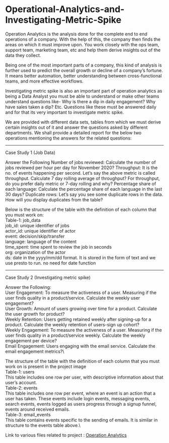 # Operational-Analytics-and-Investigating-Metric-Spike

Operation Analytics is the analysis done for the complete end to end operations of a company. With the help of this, the company then finds the areas on which it must improve upon. You work closely with the ops team, support team, marketing team, etc and help them derive insights out of the data they collect.

Being one of the most important parts of a company, this kind of analysis is further used to predict the overall growth or decline of a company’s fortune. It means better automation, better understanding between cross-functional teams, and more effective workflows.

Investigating metric spike is also an important part of operation analytics as being a Data Analyst you must be able to understand or make other teams understand questions like- Why is there a dip in daily engagement? Why have sales taken a dip? Etc. Questions like these must be answered daily and for that its very important to investigate metric spike.

We are provided with different data sets, tables from which we must derive certain insights out of it and answer the questions asked by different departments.
We shall provide a detailed report for the below two operations mentioning the answers for the related questions:
______________________________________________________________________________________________________________________________
Case Study 1 (Job Data)

Answer the Following
Number of jobs reviewed: Calculate the number of jobs reviewed per hour per day for November 2020?
Throughput: It is the no. of events happening per second. Let’s say the above metric is called throughput. Calculate 7 day rolling average of throughput? For throughput, do you prefer daily metric or 7-day rolling and why?
Percentage share of each language: Calculate the percentage share of each language in the last 30 days?
Duplicate rows: Let’s say you see some duplicate rows in the data. How will you display duplicates from the table?

Below is the structure of the table with the definition of each column that you must work on:\
Table-1: job_data\
job_id: unique identifier of jobs\
actor_id: unique identifier of actor\
event: decision/skip/transfer\
language: language of the content\
time_spent: time spent to review the job in seconds\
org: organization of the actor\
ds: date in the yyyy/mm/dd format. It is stored in the form of text and we use presto to run. no need for date function
______________________________________________________________________________________________________________________________
Case Study 2 (Investigating metric spike)

Answer the Following:\
User Engagement: To measure the activeness of a user. Measuring if the user finds quality in a product/service. Calculate the weekly user engagement?\
User Growth: Amount of users growing over time for a product. Calculate the user growth for product?\
Weekly Retention: Users getting retained weekly after signing-up for a product. Calculate the weekly retention of users-sign up cohort?\
Weekly Engagement: To measure the activeness of a user. Measuring if the user finds quality in a product/service weekly. Calculate the weekly engagement per device?\
Email Engagement: Users engaging with the email service. Calculate the email engagement metrics?\

The structure of the table with the definition of each column that you must work on is present in the project image\
Table-1: users\
This table includes one row per user, with descriptive information about that user’s account.\
Table-2: events\
This table includes one row per event, where an event is an action that a user has taken. These events include login events, messaging events, search events, events logged as users progress through a signup funnel, events around received emails.\
Table-3: email_events\
This table contains events specific to the sending of emails. It is similar in structure to the events table above.\

Link to various files related to project : [Operation Analytics](https://drive.google.com/drive/folders/1ae04bIINDkKp4s_8hz0LCZezgWG6ia08?usp=drive_link/)
